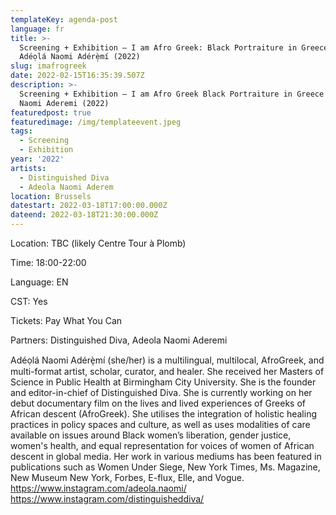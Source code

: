 ```yaml
---
templateKey: agenda-post
language: fr
title: >-
  Screening + Exhibition – I am Afro Greek: Black Portraiture in Greece -
  Adéọlá Naomi Adérè̩mí (2022)
slug: imafrogreek
date: 2022-02-15T16:35:39.507Z
description: >-
  Screening + Exhibition – I am Afro Greek Black Portraiture in Greece - Adeola
  Naomi Aderemi (2022)
featuredpost: true
featuredimage: /img/templateevent.jpeg
tags:
  - Screening
  - Exhibition
year: '2022'
artists:
  - Distinguished Diva
  - Adeola Naomi Aderem
location: Brussels
datestart: 2022-03-18T17:00:00.000Z
dateend: 2022-03-18T21:30:00.000Z
---
```



Location: TBC (likely Centre Tour à Plomb)

Time: 18:00-22:00

Language: EN

CST: Yes

Tickets: Pay What You Can

Partners: Distinguished Diva, Adeola Naomi Aderemi



Adéọlá Naomi Adérè̩mí (she/her) is a multilingual, multilocal, AfroGreek, and multi-format artist, scholar, curator, and healer. She received her Masters of Science in Public Health at Birmingham City University. She is the founder and editor-in-chief of Distinguished Diva. She is currently working on her debut documentary film on the lives and lived experiences of Greeks of African descent (AfroGreek). She utilises the integration of holistic healing practices in policy spaces and culture, as well as uses modalities of care available on issues around Black women’s liberation, gender justice, women's health, and equal representation for voices of women of African descent in global media. Her work in various mediums has been featured in publications such as Women Under Siege, New York Times, Ms. Magazine, New Museum New York, Forbes, E-flux, Elle, and Vogue.
https://www.instagram.com/adeola.naomi/
https://www.instagram.com/distinguisheddiva/
